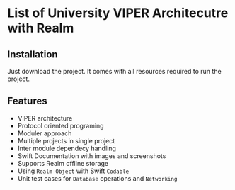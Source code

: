 # List of University VIPER Architecutre with Realm


## Installation

Just download the project. It comes with all resources required to run the project.


## Features
- VIPER architecture
- Protocol oriented programing
- Moduler approach
- Multiple projects in single project
- Inter module dependecy handling
- Swift Documentation with images and screenshots
- Supports Realm offline storage
- Using `Realm Object` with Swift `Codable`
- Unit test cases for `Database` operations and `Networking`



